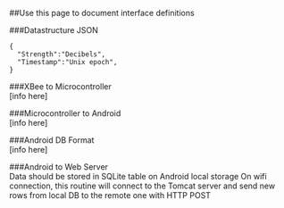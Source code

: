##Use this page to document interface definitions  

###Datastructure
JSON

```
{
  "Strength":"Decibels",
  "Timestamp":"Unix epoch",
}
```

###XBee to Microcontroller  
[info here]  

###Microcontroller to Android  
[info here]  

###Android DB Format  
[info here]  

###Android to Web Server  
Data should be stored in SQLite table on Android local storage
On wifi connection, this routine will connect to the Tomcat server and send new rows from local DB to the remote one with HTTP POST
